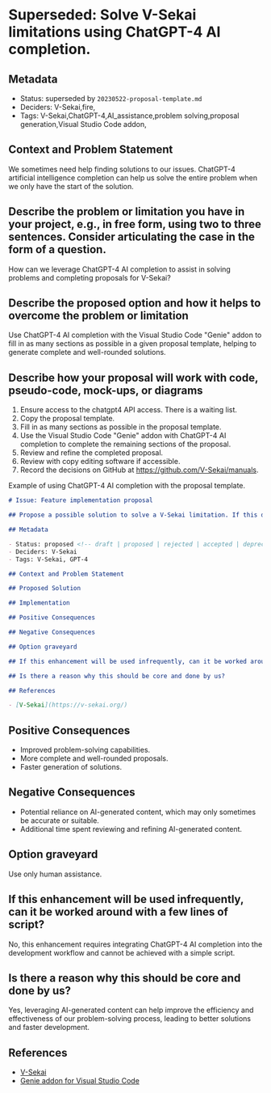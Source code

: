 # Superseded: Solve V-Sekai limitations using ChatGPT-4 AI completion.

## Metadata

- Status: superseded by `20230522-proposal-template.md` <!-- draft | proposed | rejected | accepted | deprecated | superseded by -->
- Deciders: V-Sekai,fire,
- Tags: V-Sekai,ChatGPT-4,AI_assistance,problem solving,proposal generation,Visual Studio Code addon,
 
## Context and Problem Statement

We sometimes need help finding solutions to our issues. ChatGPT-4 artificial intelligence completion can help us solve the entire problem when we only have the start of the solution.

## Describe the problem or limitation you have in your project, e.g., in free form, using two to three sentences. Consider articulating the case in the form of a question.

How can we leverage ChatGPT-4 AI completion to assist in solving problems and completing proposals for V-Sekai?

## Describe the proposed option and how it helps to overcome the problem or limitation

Use ChatGPT-4 AI completion with the Visual Studio Code "Genie" addon to fill in as many sections as possible in a given proposal template, helping to generate complete and well-rounded solutions.

## Describe how your proposal will work with code, pseudo-code, mock-ups, or diagrams

1. Ensure access to the chatgpt4 API access. There is a waiting list.
1. Copy the proposal template.
2. Fill in as many sections as possible in the proposal template.
3. Use the Visual Studio Code "Genie" addon with ChatGPT-4 AI completion to complete the remaining sections of the proposal.
4. Review and refine the completed proposal.
5. Review with copy editing software if accessible.
6. Record the decisions on GitHub at https://github.com/V-Sekai/manuals.

Example of using ChatGPT-4 AI completion with the proposal template.

```markdown
# Issue: Feature implementation proposal

## Propose a possible solution to solve a V-Sekai limitation. If this doesn't look right, choose a different type.

## Metadata

- Status: proposed <!-- draft | proposed | rejected | accepted | deprecated | superseded by -->
- Deciders: V-Sekai
- Tags: V-Sekai, GPT-4

## Context and Problem Statement

## Proposed Solution

## Implementation

## Positive Consequences

## Negative Consequences

## Option graveyard

## If this enhancement will be used infrequently, can it be worked around with a few lines of script?

## Is there a reason why this should be core and done by us?

## References

- [V-Sekai](https://v-sekai.org/)
```

## Positive Consequences

- Improved problem-solving capabilities.
- More complete and well-rounded proposals.
- Faster generation of solutions.

## Negative Consequences

- Potential reliance on AI-generated content, which may only sometimes be accurate or suitable.
- Additional time spent reviewing and refining AI-generated content.

## Option graveyard

Use only human assistance.

## If this enhancement will be used infrequently, can it be worked around with a few lines of script?

No, this enhancement requires integrating ChatGPT-4 AI completion into the development workflow and cannot be achieved with a simple script.

## Is there a reason why this should be core and done by us?

Yes, leveraging AI-generated content can help improve the efficiency and effectiveness of our problem-solving process, leading to better solutions and faster development.

## References
- [V-Sekai](https://v-sekai.org/)
- [Genie addon for Visual Studio Code](https://github.com/ai-genie/chatgpt-vscode)
